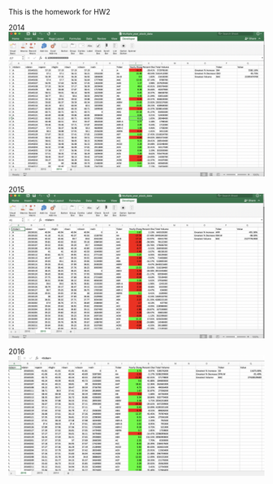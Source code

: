 This is the homework for HW2

2014
![2014](./HW2_RPS_2014_Screenshot.png)

2015
![2015](./HW2_RPS_2015_Screenshot.png)

2016
![2016](./HW2_RPS_2016_Screenshot.png)
